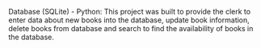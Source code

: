 Database (SQLite) - Python: This project was built to provide the clerk to enter data about new books into the database, update book information, delete books from database and search to find the availability of books in the database.
